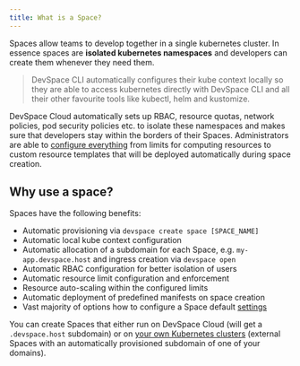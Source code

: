 ```yaml
---
title: What is a Space?
---
```


Spaces allow teams to develop together in a single kubernetes cluster. In essence spaces are **isolated kubernetes namespaces** and developers can create them whenever they need them. 

> DevSpace CLI automatically configures their kube context locally so they are able to access kubernetes directly with DevSpace CLI and all their other favourite tools like kubectl, helm and kustomize.  

DevSpace Cloud automatically sets up RBAC, resource quotas, network policies, pod security policies etc. to isolate these namespaces and makes sure that developers stay within the borders of their Spaces. Administrators are able to [configure everything](/docs/cloud/spaces/resource-limits) from limits for computing resources to custom resource templates that will be deployed automatically during space creation.  

## Why use a space?

Spaces have the following benefits:
- Automatic provisioning via `devspace create space [SPACE_NAME]`
- Automatic local kube context configuration
- Automatic allocation of a subdomain for each Space, e.g. `my-app.devspace.host` and ingress creation via `devspace open`
- Automatic RBAC configuration for better isolation of users
- Automatic resource limit configuration and enforcement
- Resource auto-scaling within the configured limits
- Automatic deployment of predefined manifests on space creation
- Vast majority of options how to configure a Space default [settings](/docs/cloud/spaces/resource-limits)

You can create Spaces that either run on DevSpace Cloud (will get a `.devspace.host` subdomain) or on [your own Kubernetes clusters](/docs/cloud/clusters/connect) (external Spaces with an automatically provisioned subdomain of one of your domains).
